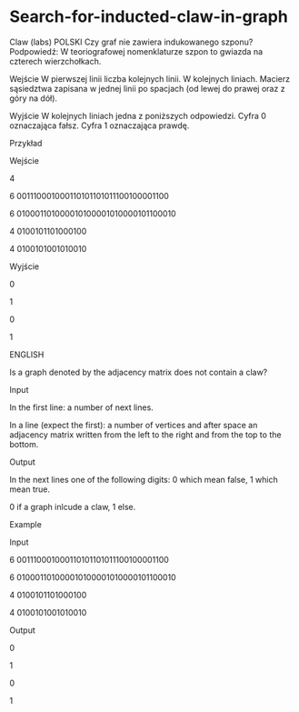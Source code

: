# Search-for-inducted-claw-in-graph

Claw (labs)
POLSKI
Czy graf nie zawiera indukowanego szponu? Podpowiedź: W teoriografowej nomenklaturze szpon to gwiazda na czterech wierzchołkach.

Wejście
W pierwszej linii liczba kolejnych linii. W kolejnych liniach. Macierz sąsiedztwa zapisana w jednej linii po spacjach (od lewej do prawej oraz z góry na dół).

Wyjście
W kolejnych liniach jedna z poniższych odpowiedzi. Cyfra 0 oznaczająca fałsz. Cyfra 1 oznaczająca prawdę.

Przykład

Wejście

4

6 001110001000110101101011100100001100

6 010001101000010100001010000101100010

4 0100101101000100

4 0100101001010010



Wyjście

0

1

0

1



ENGLISH


Is a graph denoted by the adjacency matrix does not contain a claw?


Input

In the first line: a number of next lines.

In a line (expect the first): a number of vertices and after space an adjacency matrix written from the left to the right and from the top to the bottom.

Output

In the next lines one of the following digits:
0 which mean false,
1 which mean true. 


0 if a graph inlcude a claw, 1 else.

Example

Input

6 001110001000110101101011100100001100

6 010001101000010100001010000101100010

4 0100101101000100

4 0100101001010010


Output

0

1

0

1
